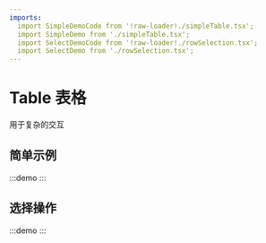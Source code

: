 ```yaml
---
imports:
  import SimpleDemoCode from '!raw-loader!./simpleTable.tsx';
  import SimpleDemo from './simpleTable.tsx';
  import SelectDemoCode from '!raw-loader!./rowSelection.tsx';
  import SelectDemo from './rowSelection.tsx';
---
```


# Table 表格

用于复杂的交互

## 简单示例

:::demo
<Block des="简单的 table" code={SimpleDemoCode}>
  <SimpleDemo />
</Block>
:::

## 选择操作

:::demo
<Block des="简单的 table" code={SelectDemoCode}>
  <SelectDemo />
</Block>
:::